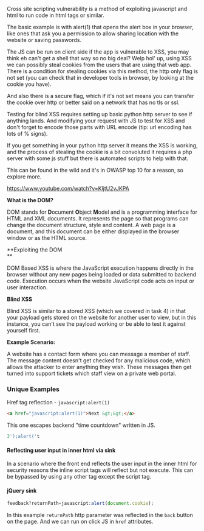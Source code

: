Cross site scripting vulnerability is a method of exploiting javascript and html 
to run code in html tags or similar.

The basic example is with alert(1) that opens the alert box in your browser, like ones that ask you a permission to allow sharing location with the website or saving passwords.

The JS can be run on client side if the app is vulnerable to XSS, you may think eh can't get a shell that way so no big deal?
Welp hol' up, using XSS we can possibly steal cookies from the users that are using that web app.
There is a condition for stealing cookies via this method, the http only flag is not set (you can check that in developer tools in browser, by looking at the cookie you have).

And also there is a secure flag, which if it's not set means you can transfer the cookie over http or better said on a network that has no tls or ssl.

Testing for blind XSS requires setting up basic python http server to see if anything lands.
And modifying your request with JS to test for XSS and don't forget to encode those parts with URL encode (tip: url encoding has lots of % signs).

If you get something in your python http server it means the XSS is working, and the process of stealing the cookie is a bit convoluted it requires a php server with some js stuff but there is automated scripts to help with that.

This can be found in the wild and it's in OWASP top 10 for a reason, so explore more.

https://www.youtube.com/watch?v=KljtU2vJKPA

**What is the DOM?**  

DOM stands for **D**ocument **O**bject **M**odel and is a programming interface for HTML and XML documents. It represents the page so that programs can change the document structure, style and content. A web page is a document, and this document can be either displayed in the browser window or as the HTML source.

**Exploiting the DOM  
**

DOM Based XSS is where the JavaScript execution happens directly in the browser without any new pages being loaded or data submitted to backend code. Execution occurs when the website JavaScript code acts on input or user interaction.

**Blind XSS**

  
Blind XSS is similar to a stored XSS (which we covered in task 4) in that your payload gets stored on the website for another user to view, but in this instance, you can't see the payload working or be able to test it against yourself first.  
  
**Example Scenario:**  
  
A website has a contact form where you can message a member of staff. The message content doesn't get checked for any malicious code, which allows the attacker to enter anything they wish. These messages then get turned into support tickets which staff view on a private web portal.

### Unique Examples

Href tag reflection - `javascript:alert(1)`
```html
<a href="javascript:alert(1)">Next &gt;&gt;</a>
```

This one escapes backend "time countdown" written in JS.
```javascript
3');alert('t
```

#### Reflecting user input in inner html via sink

In a scenario where the front end reflects the user input in the inner html for security reasons the inline script tags will reflect but not execute.
This can be bypassed by using any other tag except the script tag.

#### jQuery sink

```js
feedback?returnPath=javascript:alert(document.cookie);
```

In this example `returnPath` http parameter was reflected in the `back` button on the page.
And we can run on click JS in `href` attributes.

